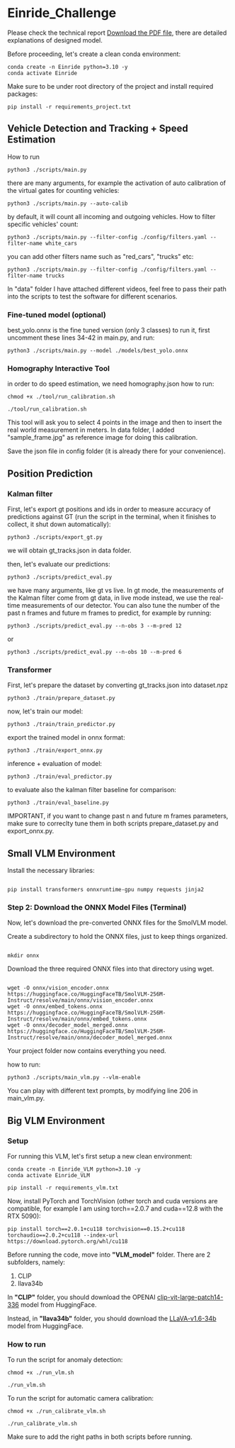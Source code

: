 # Einride_Challenge

Please check the technical report [Download the PDF file](./docs/Einride_Challenge.pdf), there are detailed explanations of designed model.

Before proceeding, let's create a clean conda environment:

```
conda create -n Einride python=3.10 -y
conda activate Einride
```

Make sure to be under root directory of the project and install required packages:

```
pip install -r requirements_project.txt
```

## Vehicle Detection and Tracking + Speed Estimation

How to run

```
python3 ./scripts/main.py
```

there are many arguments, for example the activation of auto calibration of the virtual gates for counting vehicles:

```
python3 ./scripts/main.py --auto-calib
```

by default, it will count all incoming and outgoing vehicles.
How to filter specific vehicles' count:

```
python3 ./scripts/main.py --filter-config ./config/filters.yaml --filter-name white_cars
```

you can add other filters name such as "red_cars", "trucks" etc:

```
python3 ./scripts/main.py --filter-config ./config/filters.yaml --filter-name trucks
```

In "data" folder I have attached different videos, feel free to pass their path into the scripts to test the software for different scenarios.


### Fine-tuned model (optional)
best_yolo.onnx is the fine tuned version (only 3 classes)
to run it, first uncomment these lines 34-42 in main.py, and run:

```
python3 ./scripts/main.py --model ./models/best_yolo.onnx
```



### Homography Interactive Tool
in order to do speed estimation, we need homography.json
how to run:

```
chmod +x ./tool/run_calibration.sh

./tool/run_calibration.sh
```

This tool will ask you to select 4 points in the image and then to insert the real world measurement in meters. In data folder, I added "sample_frame.jpg" as reference image for doing this calibration.

Save the json file in config folder (it is already there for your convenience).



## Position Prediction

### Kalman filter

First, let's export gt positions and ids in order to measure accuracy of predictions against GT (run the script in the terminal, when it finishes to collect, it shut down automatically):

```
python3 ./scripts/export_gt.py
```

we will obtain gt_tracks.json in data folder.

then, let's evaluate our predictions:

```
python3 ./scripts/predict_eval.py
```

we have many arguments, like gt vs live. In gt mode, the measurements of the Kalman filter come from gt data, in live mode instead, we use the real-time measurements of our detector.
You can also tune the number of the past n frames and future m frames to predict, for example by running:


```
python3 ./scripts/predict_eval.py --n-obs 3 --m-pred 12
```

or

```
python3 ./scripts/predict_eval.py --n-obs 10 --m-pred 6
```

### Transformer

First, let's prepare the dataset by converting gt_tracks.json into dataset.npz

```
python3 ./train/prepare_dataset.py
```

now, let's train our model:

```
python3 ./train/train_predictor.py
```

export the trained model in onnx format:

```
python3 ./train/export_onnx.py
```

inference + evaluation of model:

```
python3 ./train/eval_predictor.py
```

to evaluate also the kalman filter baseline for comparison:

```
python3 ./train/eval_baseline.py
```

IMPORTANT, if you want to change past n and future m frames parameters, make sure to correclty tune them in both scripts prepare_dataset.py and export_onnx.py.

## Small VLM Environment

Install the necessary libraries:

```

pip install transformers onnxruntime-gpu numpy requests jinja2
```
### Step 2: Download the ONNX Model Files (Terminal)
Now, let's download the pre-converted ONNX files for the SmolVLM model.

Create a subdirectory to hold the ONNX files, just to keep things organized.

```

mkdir onnx
```
Download the three required ONNX files into that directory using wget.

```

wget -O onnx/vision_encoder.onnx https://huggingface.co/HuggingFaceTB/SmolVLM-256M-Instruct/resolve/main/onnx/vision_encoder.onnx
wget -O onnx/embed_tokens.onnx https://huggingface.co/HuggingFaceTB/SmolVLM-256M-Instruct/resolve/main/onnx/embed_tokens.onnx
wget -O onnx/decoder_model_merged.onnx https://huggingface.co/HuggingFaceTB/SmolVLM-256M-Instruct/resolve/main/onnx/decoder_model_merged.onnx
```
Your project folder now contains everything you need.


how to run:

```
python3 ./scripts/main_vlm.py --vlm-enable
```

You can play with different text prompts, by modifying line 206 in main_vlm.py.


## Big VLM Environment

### Setup

For running this VLM, let's first setup a new clean environment:

```
conda create -n Einride_VLM python=3.10 -y
conda activate Einride_VLM

pip install -r requirements_vlm.txt
```

Now, install PyTorch and TorchVision (other torch and cuda versions are compatible, for example I am using torch==2.0.7 and cuda==12.8 with the RTX 5090):
```
pip install torch==2.0.1+cu118 torchvision==0.15.2+cu118 torchaudio==2.0.2+cu118 --index-url https://download.pytorch.org/whl/cu118
```

Before running the code, move into **"VLM_model"** folder. There are 2 subfolders, namely:

1) CLIP
2) llava34b

In **"CLIP"** folder, you should download the OPENAI [clip-vit-large-patch14-336](https://huggingface.co/openai/clip-vit-large-patch14-336/tree/main) model from HuggingFace.

Instead, in **"llava34b"** folder, you should download the [LLaVA-v1.6-34b](https://huggingface.co/liuhaotian/llava-v1.6-34b/tree/main) model from HuggingFace.


### How to run

To run the script for anomaly detection:

```
chmod +x ./run_vlm.sh

./run_vlm.sh
```

To run the script for automatic camera calibration:

```
chmod +x ./run_calibrate_vlm.sh

./run_calibrate_vlm.sh
```

Make sure to add the right paths in both scripts before running.